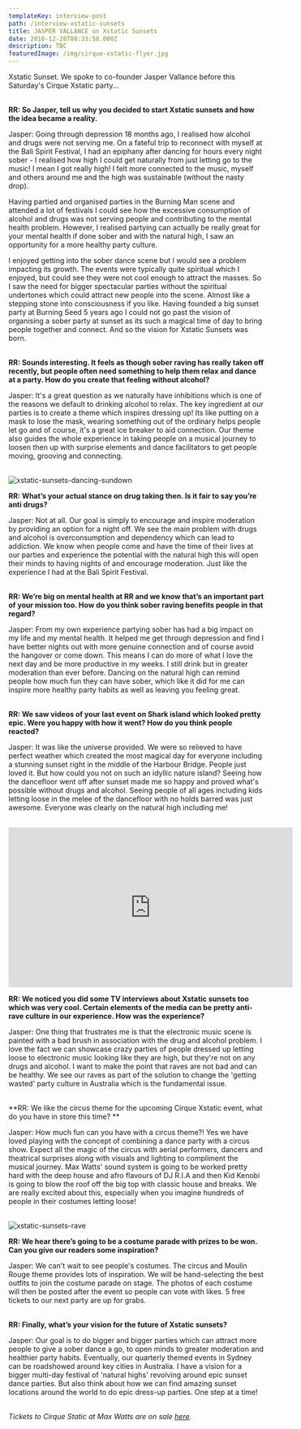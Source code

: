 ```yaml
---
templateKey: interview-post
path: /interview-xstatic-sunsets
title: JASPER VALLANCE on Xstatic Sunsets
date: 2016-12-28T08:33:58.000Z
description: TBC
featuredImage: /img/cirque-xstatic-flyer.jpg
---
```

Xstatic Sunset. We spoke to co-founder Jasper Vallance before this Saturday's Cirque Xstatic party...
<br><br>

**RR: So Jasper, tell us why you decided to start Xstatic sunsets and how the idea became a reality.**

Jasper: Going through depression 18 months ago, I realised how alcohol and drugs were not serving me.  On a fateful trip to reconnect with myself at the Bali Spirit Festival, I had an epiphany after dancing for hours every night sober - I realised how high I could get naturally from just letting go to the music! I mean I got really high! I felt more connected to the music, myself and others around me and the high was sustainable (without the nasty drop).  

Having partied and organised parties in the Burning Man scene and attended a lot of festivals I could see how the excessive consumption of alcohol and drugs was not serving people and contributing to the mental health problem. However, I realised partying can actually be really great for your mental health if done sober and with the natural high, I saw an opportunity for a more healthy party culture.

I enjoyed getting into the sober dance scene but I would see a problem impacting its growth. The events were typically quite spiritual which I enjoyed, but could see they were not cool enough to attract the masses. So I saw the need for bigger spectacular parties without the spiritual undertones which could attract new people into the scene. Almost like a stepping stone into consciousness if you like. Having founded a big sunset party at Burning Seed 5 years ago I could not go past the vision of organising a sober party at sunset as its such a magical time of day to bring people together and connect. And so the vision for Xstatic Sunsets was born.
<br><br>

**RR: Sounds interesting. It feels as though sober raving has really taken off recently, but people often need something to help them relax and dance at a party. How do you create that feeling without alcohol?**

Jasper: It's a great question as we naturally have inhibitions which is one of the reasons we default to drinking alcohol to relax. The key ingredient at our parties is to create a theme which inspires dressing up! Its like putting on a mask to lose the mask, wearing something out of the ordinary helps people let go and of course, it's a great ice breaker to aid connection. Our theme also guides the whole experience in taking people on a musical journey to loosen then up with surprise elements and dance facilitators to get people moving, grooving and connecting.
<br><br>

![xstatic-sunsets-dancing-sundown](/img/xstatic-sunsets-dance.jpg)

**RR: What’s your actual stance on drug taking then. Is it fair to say you’re anti drugs?**

Jasper: Not at all. Our goal is simply to encourage and inspire moderation by providing an option for a night off. We see the main problem with drugs and alcohol is overconsumption and dependency which can lead to addiction. We know when people come and have the time of their lives at our parties and experience the potential with the natural high this will open their minds to having nights of and encourage moderation. Just like the experience I had at the Bali Spirit Festival.
<br><br>  

**RR: We’re big on mental health at RR and we know that’s an important part of your mission too. How do you think sober raving benefits people in that regard?**

Jasper: From my own experience partying sober has had a big impact on my life and my mental health. It helped me get through depression and find I have better nights out with more genuine connection and of course avoid the hangover or come down. This means I can do more of what I love the next day and be more productive in my weeks. I still drink but in greater moderation than ever before. Dancing on the natural high can remind people how much fun they can have sober, which like it did for me can inspire more healthy party habits as well as leaving you feeling great.
<br><br>

**RR: We saw videos of your last event on Shark island which looked pretty epic. Were you happy with how it went? How do you think people reacted?**

Jasper: It was like the universe provided. We were so relieved to have perfect weather which created the most magical day for everyone including a stunning sunset right in the middle of the Harbour Bridge.  People just loved it. But how could you not on such an idyllic nature island? Seeing how the dancefloor went off after sunset made me so happy and proved what's possible without drugs and alcohol. Seeing people of all ages including kids letting loose in the melee of the dancefloor with no holds barred was just awesome. Everyone was clearly on the natural high including me!
<br><br>

<iframe width="560" height="315" src="https://www.youtube.com/embed/xIfCSXPV9fg" frameborder="0" allow="accelerometer; autoplay; encrypted-media; gyroscope; picture-in-picture" allowfullscreen></iframe>

**RR: We noticed you did some TV interviews about Xstatic sunsets too which was very cool. Certain elements of the media can be pretty anti-rave culture in our experience. How was the experience?**

Jasper: One thing that frustrates me is that the electronic music scene is painted with a bad brush in association with the drug and alcohol problem. I love the fact we can showcase crazy parties of people dressed up letting loose to electronic music looking like they are high, but they're not on any drugs and alcohol.  I want to make the point that raves are not bad and can be healthy. We see our raves as part of the solution to change the 'getting wasted' party culture in Australia which is the fundamental issue.
<br><br>  

**RR: We like the circus theme for the upcoming Cirque Xstatic event, what do you have in store this time? **

Jasper: How much fun can you have with a circus theme?! Yes we have loved playing with the concept of combining a dance party with a circus show. Expect all the magic of the circus with aerial performers, dancers and theatrical surprises along with visuals and lighting to compliment the musical journey. Max Watts' sound system is going to be worked pretty hard with the deep house and afro flavours of DJ R.I.A and then Kid Kenobi is going to blow the roof off the big top with classic house and breaks. We are really excited about this, especially when you imagine hundreds of people in their costumes letting loose!
<br><br> 

![xstatic-sunsets-rave](/img/xstatic-sunsets-sunset.jpg)

**RR: We hear there’s going to be a costume parade with prizes to be won. Can you give our readers some inspiration?**

Jasper: We can't wait to see people's costumes. The circus and Moulin Rouge theme provides lots of inspiration. We will be hand-selecting the best outfits to join the costume parade on stage. The photos of each costume will then be posted after the event so people can vote with likes.  5 free tickets to our next party are up for grabs.
<br><br>

**RR: Finally, what’s your vision for the future of Xstatic sunsets?**

Jasper: Our goal is to do bigger and bigger parties which can attract more people to give a sober dance a go, to open minds to greater moderation and healthier party habits. Eventually, our quarterly themed events in Sydney can be roadshowed around key cities in Australia. I have a vision for a bigger multi-day festival of 'natural highs' revolving around epic sunset dance parties. But also think about how we can find amazing sunset locations around the world to do epic dress-up parties. One step at a time!
<br><br>

_Tickets to Cirque Static at Max Watts are on sale [here](https://events.undiscovered.com.au/events/cirque-xstatic?fbclid=IwAR3o0RdQEiIN3CqmFyc0VDA_pxXCco0ch3dH5FdrTY9vTlFVqQNnfe3e17M)._
